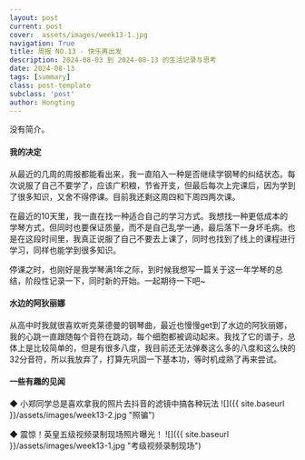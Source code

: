 ```yaml
---
layout: post
current: post
cover:  assets/images/week13-1.jpg
navigation: True
title: 周报 NO.13 - 快乐再出发
description: 2024-08-03 到 2024-08-13 的生活记录与思考
date: 2024-08-13
tags: [summary]
class: post-template
subclass: 'post'
author: Hongting
---
```


没有简介。

#### 我的决定

从最近的几周的周报都能看出来，我一直陷入一种是否继续学钢琴的纠结状态。每次说服了自己不要学了，应该广积粮，节省开支，但最后每次上完课后，因为学到了很多知识，又舍不得停课。目前我还剩这周四和下周四两次课。

在最近的10天里，我一直在找一种适合自己的学习方式。我想找一种更低成本的学琴方式，但同时也要保证质量，而不是自己乱学一通，最后落下一身坏毛病。也是在这段时间里，我真正说服了自己不要去上课了，同时也找到了线上的课程进行学习，同样也能学到很多知识。

停课之时，也刚好是我学琴满1年之际，到时候我想写一篇关于这一年学琴的总结，阶段性记录一下，同时新的开始。一起期待一下吧~


#### 水边的阿狄丽娜

从高中时我就很喜欢听克莱德曼的钢琴曲，最近也慢慢get到了水边的阿狄丽娜，我的心跳一直跟随每个音符在跳动，每个细胞都被调动起来。我找了它的谱子，总体上是比较简单的，但是有很多八度，我目前还无法弹奏这么多的八度和这么快的32分音符，所以我放弃了，打算先巩固一下基本功，等时机成熟了再来尝试。


#### 一些有趣的见闻

◆ 小郑同学总是喜欢拿我的照片去抖音的滤镜中搞各种玩法
![]({{ site.baseurl }}/assets/images/week13-2.jpg "照骗")

◆ 震惊！英皇五级视频录制现场照片曝光！
![]({{ site.baseurl }}/assets/images/week13-1.jpg "考级视频录制现场")